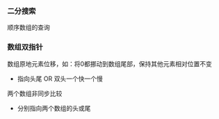 

### 二分搜索

顺序数组的查询



### 数组双指针

数组原地元素位移，如：将0都挪动到数组尾部，保持其他元素相对位置不变

- 指向头尾 OR 双头一个快一个慢

两个数组非同步比较

- 分别指向两个数组的头或尾